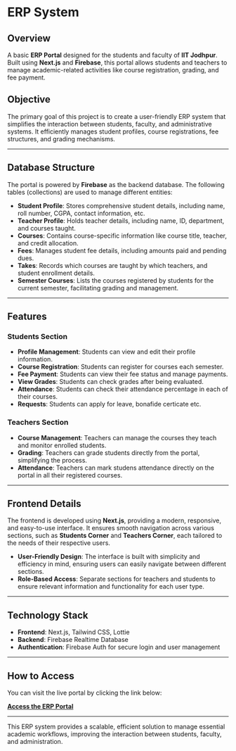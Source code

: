# ERP System

## Overview
A basic **ERP Portal** designed for the students and faculty of **IIT Jodhpur**. Built using **Next.js** and **Firebase**, this portal allows students and teachers to manage academic-related activities like course registration, grading, and fee payment.

## Objective
The primary goal of this project is to create a user-friendly ERP system that simplifies the interaction between students, faculty, and administrative systems. It efficiently manages student profiles, course registrations, fee structures, and grading mechanisms.

---

## Database Structure
The portal is powered by **Firebase** as the backend database. The following tables (collections) are used to manage different entities:

- **Student Profile**: Stores comprehensive student details, including name, roll number, CGPA, contact information, etc.
- **Teacher Profile**: Holds teacher details, including name, ID, department, and courses taught.
- **Courses**: Contains course-specific information like course title, teacher, and credit allocation.
- **Fees**: Manages student fee details, including amounts paid and pending dues.
- **Takes**: Records which courses are taught by which teachers, and student enrollment details.
- **Semester Courses**: Lists the courses registered by students for the current semester, facilitating grading and management.

---

## Features
### Students Section
- **Profile Management**: Students can view and edit their profile information.
- **Course Registration**: Students can register for courses each semester.
- **Fee Payment**: Students can view their fee status and manage payments.
- **View Grades**: Students can check grades after being evaluated.
- **Attendance**: Students can check their attendance percentage in each of their courses.
- **Requests**: Students can apply for leave, bonafide certicate etc.

### Teachers Section
- **Course Management**: Teachers can manage the courses they teach and monitor enrolled students.
- **Grading**: Teachers can grade students directly from the portal, simplifying the process.
- **Attendance**: Teachers can mark studens attendance directly on the portal in all their registered courses.

---

## Frontend Details
The frontend is developed using **Next.js**, providing a modern, responsive, and easy-to-use interface. It ensures smooth navigation across various sections, such as **Students Corner** and **Teachers Corner**, each tailored to the needs of their respective users.

- **User-Friendly Design**: The interface is built with simplicity and efficiency in mind, ensuring users can easily navigate between different sections.
- **Role-Based Access**: Separate sections for teachers and students to ensure relevant information and functionality for each user type.

---

## Technology Stack
- **Frontend**: Next.js, Tailwind CSS, Lottie
- **Backend**: Firebase Realtime Database
- **Authentication**: Firebase Auth for secure login and user management

---

## How to Access
You can visit the live portal by clicking the link below:

**[Access the ERP Portal](https://erp-system-seven-chi.vercel.app/)**

---

This ERP system provides a scalable, efficient solution to manage essential academic workflows, improving the interaction between students, faculty, and administration.
